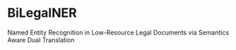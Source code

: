 # BiLegalNER
Named Entity Recognition in Low-Resource Legal Documents via Semantics Aware Dual Translation

